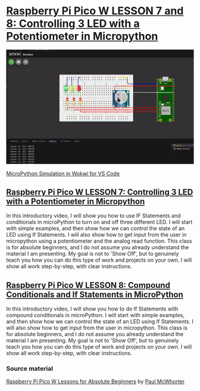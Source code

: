 # [Raspberry Pi Pico W LESSON 7 and 8: Controlling 3 LED with a Potentiometer in Micropython](https://www.youtube.com/watch?v=YqvcSnGd_HQ&list=PLGs0VKk2DiYz8js1SJog21cDhkBqyAhC5&index=7)

![PiPico W LED Breadboard](https://github.com/ikostan/pico/blob/master/img/potentiometer_to_led.gif)

[MicroPython Simulation in Wokwi for VS Code](https://github.com/ikostan/pico/tree/master/WOKWI)

## [Raspberry Pi Pico W LESSON 7: Controlling 3 LED with a Potentiometer in Micropython](https://www.youtube.com/watch?v=YqvcSnGd_HQ&list=PLGs0VKk2DiYz8js1SJog21cDhkBqyAhC5&index=7)

In this introductory video, I will show you how to use IF
Statements and conditionals in microPython to turn on and
off three different LED. I will start with simple examples,
and then show how we can control the state of an LED using
If Statements. I will also show how to get input from the
user in micropython using a potentiometer and the analog
read function. This class is  for absolute beginners, and
I do not assume you already understand the material I am
presenting. My goal is not to 'Show Off', but to genuinely
teach you how you can do this type of work and projects on
your own. I will show all work step-by-step, with clear
instructions.

## [Raspberry Pi Pico W LESSON 8: Compound Conditionals and If Statements in MicroPython](https://www.youtube.com/watch?v=uTwm3ydI69w&list=PLGs0VKk2DiYz8js1SJog21cDhkBqyAhC5&index=8)

In this introductory video, I will show you how to do If Statements 
with compound conditionals in microPython. I will start with simple
examples, and then show how we can control the state of an LED using
If Statements. I will also show how to get input from the user in
micropython. This class is  for absolute beginners, and I do not assume
you already understand the material I am presenting. My goal is not to
'Show Off', but to genuinely teach you how you can do this type of work
and projects on your own. I will show all work step-by-step, with clear
instructions.

### Source material

[Raspberry Pi Pico W Lessons for Absolute Beginners](https://www.youtube.com/playlist?list=PLGs0VKk2DiYz8js1SJog21cDhkBqyAhC5)
by [Paul McWhorter](https://www.youtube.com/c/mcwhorpj/playlists)

